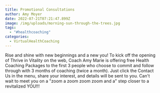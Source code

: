```yaml
---
title: Promotional Consultations
author: Amy Moyer
date: 2022-07-21T07:21:47.899Z
image: /img/uploads/morning-sun-through-the-trees.jpg
tags:
  - "#healthcoaching"
categories:
  - VirtualHealthCoaching
---
```

Rise and shine with new beginnings and a new you!  To kick off the opening of Thrive in Vitality on the web, Coach Amy Marie is offering free Health Coaching Packages to the first 3 people who choose to commit and follow through with 3 months of coaching (twice a month).  Just click the Contact Us in the menu, share your interest, and details will be sent to you.  Can't wait to meet you on a "zoom a zoom zoom zoom and a" step closer to a revitalized YOU!!!